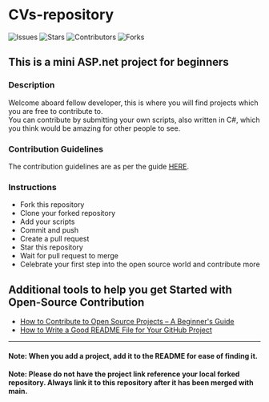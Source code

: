 ﻿# CVs-repository

![Issues](https://img.shields.io/github/issues/MouhammadAyoub/CVs-repository)
![Stars](https://img.shields.io/github/stars/MouhammadAyoub/CVs-repository)
![Contributors](https://img.shields.io/github/contributors/MouhammadAyoub/CVs-repository)
![Forks](https://img.shields.io/github/forks/MouhammadAyoub/CVs-repository)

## This is a mini ASP.net project for beginners

### Description

Welcome aboard fellow developer, this is where you will find projects which you are free to contribute to.  
You can contribute by submitting your own scripts, also written in C#, which you think would be amazing for other people to see.

### Contribution Guidelines

The contribution guidelines are as per the guide [HERE](https://github.com/MouhammadAyoub/CVs-repository/blob/main/CONTRIBUTING.md).

### Instructions

- Fork this repository
- Clone your forked repository
- Add your scripts
- Commit and push
- Create a pull request
- Star this repository
- Wait for pull request to merge
- Celebrate your first step into the open source world and contribute more

## Additional tools to help you get Started with Open-Source Contribution

* [How to Contribute to Open Source Projects – A Beginner's Guide](https://www.freecodecamp.org/news/how-to-contribute-to-open-source-projects-beginners-guide/)
* [How to Write a Good README File for Your GitHub Project](https://www.freecodecamp.org/news/how-to-write-a-good-readme-file/)

-----------

#### Note: When you add a project, add it to the README for ease of finding it.
#### Note: Please do not have the project link reference your local forked repository. Always link it to this repository after it has been merged with main.
